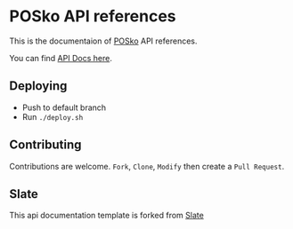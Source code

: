# POSko API references
This is the documentaion of [POSko](https://github.com/neume/posko) API references.

You can find [API Docs here](https://neume.github.io/posko-api-docs).

## Deploying
+ Push to default branch
+ Run ```./deploy.sh```

## Contributing
Contributions are welcome. `Fork`, `Clone`, `Modify` then create a `Pull Request`.


## Slate
This api documentation template is forked from [Slate](https://github.com/lord/slate)
